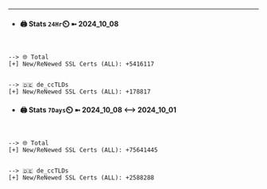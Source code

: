 

---
- #### 🖨️ **Stats** `24Hr`⏲️ ➼ 2024_10_08
```console


--> 🌐 Total
[+] New/ReNewed SSL Certs (ALL): +5416117


--> 🇩🇪 de_ccTLDs
[+] New/ReNewed SSL Certs (ALL): +178817

```

- #### 🖨️ **Stats** `7Days`⏲️ ➼ 2024_10_08 <--> 2024_10_01
```console


--> 🌐 Total
[+] New/ReNewed SSL Certs (ALL): +75641445


--> 🇩🇪 de_ccTLDs
[+] New/ReNewed SSL Certs (ALL): +2588288

```

